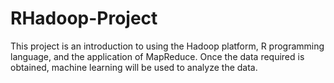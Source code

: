 # RHadoop-Project

This project is an introduction to using the Hadoop platform, R programming language, and the application of MapReduce. Once the data required is obtained, machine learning will be used to analyze the data. 
